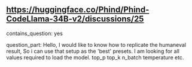 ## https://huggingface.co/Phind/Phind-CodeLlama-34B-v2/discussions/25

contains_question: yes

question_part: Hello, I would like to know how to replicate the humaneval result, So i can use that setup as the 'best' presets. I am looking for all values required to load the model. top_p top_k n_batch temperature etc.
